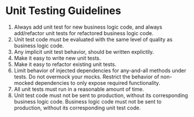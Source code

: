 # Unit Testing Guidelines

1. Always add unit test for new business logic code, and always add/refactor unit tests for refactored business logic code.
2. Unit test code must be evaluated with the same level of quality as business logic code.
3. Any implicit unit test behavior, should be written explictily.
3. Make it easy to write new unit tests.
4. Make it easy to refactor existing unit tests.
5. Limit behavior of injected dependencies for any-and-all methods under tests. Do not overmock your mocks. Restrict the behavior of non-mocked dependencies to only expose required functionality.
6. All unit tests must run in a reasonable amount of time.
7. Unit test code must not be sent to production, without its corresponding business logic code. Business logic code must not be sent to production, without its corresponding unit test code.
